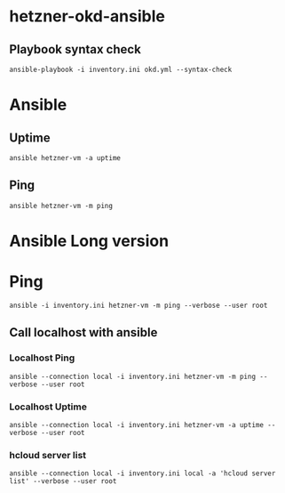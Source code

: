 # hetzner-okd-ansible


## Playbook syntax check
```
ansible-playbook -i inventory.ini okd.yml --syntax-check
```







# Ansible 
## Uptime
```
ansible hetzner-vm -a uptime
```

## Ping
```
ansible hetzner-vm -m ping
```

# Ansible Long version
# Ping
```
ansible -i inventory.ini hetzner-vm -m ping --verbose --user root
```

## Call localhost with ansible 
### Localhost Ping
```
ansible --connection local -i inventory.ini hetzner-vm -m ping --verbose --user root
```
### Localhost Uptime
```
ansible --connection local -i inventory.ini hetzner-vm -a uptime --verbose --user root
```
### hcloud server list
```
ansible --connection local -i inventory.ini local -a 'hcloud server list' --verbose --user root
```